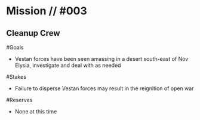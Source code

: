 # Mission // #003
## Cleanup Crew
#Goals
- Vestan forces have been seen amassing in a desert south-east of Nov Elysia, investigate and deal with as needed

#Stakes
- Failure to disperse Vestan forces may result in the reignition of open war

#Reserves
- None at this time
